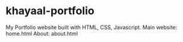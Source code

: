 # khayaal-portfolio
My Portfolio website built with HTML, CSS, Javascript.
Main website: home.html
About: about.html
